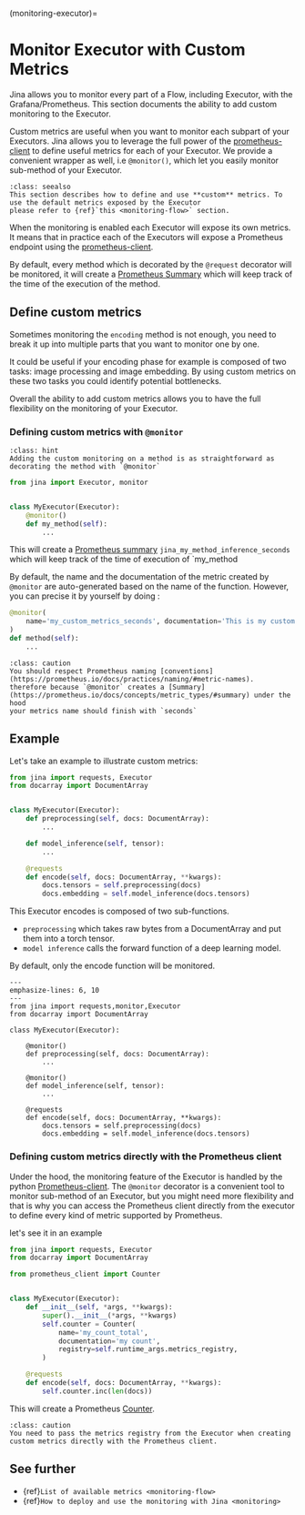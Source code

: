 (monitoring-executor)=
# Monitor Executor with Custom Metrics

Jina allows you to monitor every part of a Flow, including Executor, with the Grafana/Prometheus.
This section documents the ability to add custom monitoring to the Executor.

Custom metrics are useful when you want to monitor each subpart of your Executors. Jina allows you to leverage
the full power of the [prometheus-client](https://github.com/prometheus/client_python) to define useful metrics 
for each of your Executor. We provide a convenient wrapper as well, i.e `@monitor()`, which let you easily monitor
sub-method of your Executor. 


```{admonition} Full detail on monitoring
:class: seealso
This section describes how to define and use **custom** metrics. To use the default metrics exposed by the Executor 
please refer to {ref}`this <monitoring-flow>` section.
```

When the monitoring is enabled each Executor will expose its 
own metrics. It means that in practice each of the Executors will expose a Prometheus endpoint using the [prometheus-client](https://github.com/prometheus/client_python).

By default, every method which is decorated by the `@request` decorator will be monitored, it will create a
[Prometheus Summary](https://prometheus.io/docs/concepts/metric_types/#summary) which will keep track of the time of 
the execution of the method.

## Define custom metrics

Sometimes monitoring the `encoding` method is not enough, you need to break it up into multiple parts that you want to 
monitor one by one.

It could be useful if your encoding phase for example is composed of two tasks: image processing and
image embedding. By using custom metrics on these two tasks you could identify potential bottlenecks.

Overall the ability to add custom metrics allows you to have the full flexibility on the monitoring of your Executor.

### Defining custom metrics with `@monitor`

````{admonition} Using @monitor
:class: hint
Adding the custom monitoring on a method is as straightforward as decorating the method with `@monitor` 
````

```python
from jina import Executor, monitor


class MyExecutor(Executor):
    @monitor()
    def my_method(self):
        ...
```

This will create a [Prometheus summary](https://prometheus.io/docs/concepts/metric_types/#summary)
`jina_my_method_inference_seconds` which will keep track of the time of execution of `my_method

By default, the name and the documentation of the metric created by `@monitor` are auto-generated based on the name
of the function. However, you can precise it by yourself by doing :

```python
@monitor(
    name='my_custom_metrics_seconds', documentation='This is my custom documentation'
)
def method(self):
    ...
```

````{admonition} respect Prometheus naming
:class: caution
You should respect Prometheus naming [conventions](https://prometheus.io/docs/practices/naming/#metric-names). 
therefore because `@monitor` creates a [Summary](https://prometheus.io/docs/concepts/metric_types/#summary) under the hood
your metrics name should finish with `seconds`
````

## Example

Let's take an example to illustrate custom metrics:

```python
from jina import requests, Executor
from docarray import DocumentArray


class MyExecutor(Executor):
    def preprocessing(self, docs: DocumentArray):
        ...

    def model_inference(self, tensor):
        ...

    @requests
    def encode(self, docs: DocumentArray, **kwargs):
        docs.tensors = self.preprocessing(docs)
        docs.embedding = self.model_inference(docs.tensors)
```

This Executor encodes is composed of two sub-functions.
* `preprocessing` which takes raw bytes from a DocumentArray and put them into a torch tensor. 
* `model inference` calls the forward function of a deep learning model.

By default, only the encode function will be monitored. 

```{code-block} python
---
emphasize-lines: 6, 10
---
from jina import requests,monitor,Executor
from docarray import DocumentArray

class MyExecutor(Executor):

    @monitor()
    def preprocessing(self, docs: DocumentArray):
        ...

    @monitor()
    def model_inference(self, tensor):
        ...

    @requests
    def encode(self, docs: DocumentArray, **kwargs):
        docs.tensors = self.preprocessing(docs)
        docs.embedding = self.model_inference(docs.tensors)
```


### Defining custom metrics directly with the Prometheus client

Under the hood, the monitoring feature of the Executor is handled by the 
python [Prometheus-client](https://github.com/prometheus/client_python). The `@monitor` decorator is a convenient tool
to monitor sub-method of an Executor, but you might need more flexibility and that is why you can access the Prometheus
client directly from the executor to define every kind of metric supported by Prometheus.

let's see it in an example


```python
from jina import requests, Executor
from docarray import DocumentArray

from prometheus_client import Counter


class MyExecutor(Executor):
    def __init__(self, *args, **kwargs):
        super().__init__(*args, **kwargs)
        self.counter = Counter(
            name='my_count_total',
            documentation='my count',
            registry=self.runtime_args.metrics_registry,
        )

    @requests
    def encode(self, docs: DocumentArray, **kwargs):
        self.counter.inc(len(docs))
```

This will create a Prometheus [Counter](https://prometheus.io/docs/concepts/metric_types/#counter). 

````{admonition} Directly using the Prometheus client
:class: caution
You need to pass the metrics registry from the Executor when creating custom metrics directly with the Prometheus client.
````


## See further

- {ref}`List of available metrics <monitoring-flow>`
- {ref}`How to deploy and use the monitoring with Jina <monitoring>`
